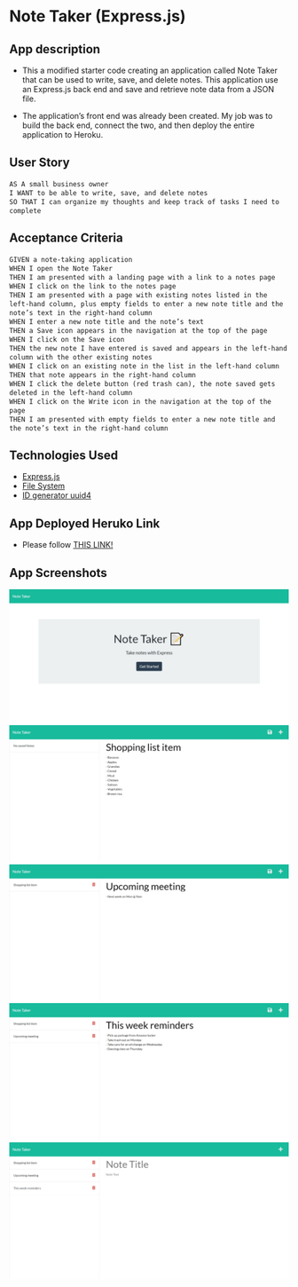 # Note Taker (Express.js)

## App description

- This a modified starter code creating an application called Note Taker that can be used to write, save, and delete notes. This application use an Express.js back end and save and retrieve note data from a JSON file.

- The application’s front end was already been created. My job was to build the back end, connect the two, and then deploy the entire application to Heroku.

## User Story

```
AS A small business owner
I WANT to be able to write, save, and delete notes
SO THAT I can organize my thoughts and keep track of tasks I need to complete
```

## Acceptance Criteria

```
GIVEN a note-taking application
WHEN I open the Note Taker
THEN I am presented with a landing page with a link to a notes page
WHEN I click on the link to the notes page
THEN I am presented with a page with existing notes listed in the left-hand column, plus empty fields to enter a new note title and the note’s text in the right-hand column
WHEN I enter a new note title and the note’s text
THEN a Save icon appears in the navigation at the top of the page
WHEN I click on the Save icon
THEN the new note I have entered is saved and appears in the left-hand column with the other existing notes
WHEN I click on an existing note in the list in the left-hand column
THEN that note appears in the right-hand column
WHEN I click the delete button (red trash can), the note saved gets deleted in the left-hand column
WHEN I click on the Write icon in the navigation at the top of the page
THEN I am presented with empty fields to enter a new note title and the note’s text in the right-hand column
```
## Technologies Used

- [Express.js](http://expressjs.com/)
- [File System](https://nodejs.org/api/fs.html#fs_file_system)
- [ID generator uuid4](https://www.uuidgenerator.net/version4)

## App Deployed Heruko Link

- Please follow [THIS LINK!](https://note-taker-z20axa.herokuapp.com/)

## App Screenshots 

![Capture1](./public/images/Web_capture_4-2-2023_161137_note-taker-z20axa.herokuapp.com.jpeg)
![Capture2](./public/images/Web_capture_4-2-2023_16134_note-taker-z20axa.herokuapp.com.jpeg)
![Capture3](./public/images/Web_capture_4-2-2023_161425_note-taker-z20axa.herokuapp.com.jpeg)
![Capture4](./public/images/Web_capture_4-2-2023_161713_note-taker-z20axa.herokuapp.com.jpeg)
![Capture5](./public/images/Web_capture_4-2-2023_161726_note-taker-z20axa.herokuapp.com.jpeg)

